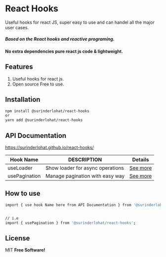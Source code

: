 # React Hooks

Useful hooks for react JS, super easy to use and can handel all the major user cases.
##### Based on the React hooks and reactive programing.
#### No extra dependencies pure react js code & lightweight.

## Features
1. Useful hooks for react js.
2. Open source Free to use.

## Installation
```sh
npm install @surinderlohat/react-hooks
or
yarn add @surinderlohat/react-hooks
```
## API Documentation
https://surinderlohat.github.io/react-hooks/

| Hook Name |  DESCRIPTION | Details
| ------ | ------ | ----- |
| useLoader  | Show loader for async operations | [See more](https://github.com/surinderlohat/react-hooks/blob/main/hooks/loader.md)
| usePagination  | Manage pagination with easy way | [See more](https://github.com/surinderlohat/react-hooks/blob/main/hooks/use-pagination.md)



## How to use
```sh
import { use hook Name here from API Documentation } from '@surinderlohat/react-hooks';


// i.e 
import { usePagination } from '@surinderlohat/react-hooks';

```

## License
MIT **Free Software!**
